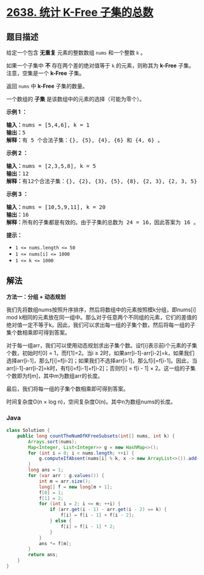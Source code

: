 # [2638. 统计 K-Free 子集的总数](https://leetcode.cn/problems/count-the-number-of-k-free-subsets)

## 题目描述

<p>给定一个包含 <strong>无重复</strong> 元素的整数数组 <code>nums</code> 和一个整数 <code>k</code> 。</p>

<p>如果一个子集中 <strong>不</strong> 存在两个差的绝对值等于 <code>k</code> 的元素，则称其为 <strong>k-Free</strong> 子集。注意，空集是一个 <strong>k-Free</strong> 子集。</p>

<p>返回 <code>nums</code> 中 <strong>k-Free</strong> 子集的数量。</p>

<p>一个数组的 <strong>子集</strong> 是该数组中的元素的选择（可能为零个）。</p>

<p><strong class="example">示例 1 ：</strong></p>

<pre>
<b>输入：</b>nums = [5,4,6], k = 1
<b>输出：</b>5
<b>解释：</b>有 5 个合法子集：{}, {5}, {4}, {6} 和 {4, 6} 。
</pre>

<p><strong class="example">示例 2 ：</strong></p>

<pre>
<b>输入：</b>nums = [2,3,5,8], k = 5
<b>输出：</b>12
<b>解释：</b>有12个合法子集：{}, {2}, {3}, {5}, {8}, {2, 3}, {2, 3, 5}, {2, 5}, {2, 5, 8}, {2, 8}, {3, 5} 和 {5, 8} 。
</pre>

<p><strong class="example">示例 3 ：</strong></p>

<pre>
<b>输入：</b>nums = [10,5,9,11], k = 20
<b>输出：</b>16
<b>解释：</b>所有的子集都是有效的。由于子集的总数为 24 = 16，因此答案为 16 。
</pre>

<p><strong>提示：</strong></p>

<ul>
	<li><code>1 &lt;= nums.length &lt;= 50</code></li>
	<li><code>1 &lt;= nums[i] &lt;= 1000</code></li>
	<li><code>1 &lt;= k &lt;= 1000</code></li>
</ul>

## 解法

**方法一：分组 + 动态规划**

我们先将数组nums按照升序排序，然后将数组中的元素按照模k分组，即nums[i] mod k相同的元素放在同一组中。那么对于任意两个不同组的元素，它们的差值的绝对值一定不等于k。因此，我们可以求出每一组的子集个数，然后将每一组的子集个数相乘即可得到答案。

对于每一组arr，我们可以使用动态规划求出子集个数。设f[i]表示前i个元素的子集个数，初始时f[0] = 1，而f[1]=2。当i ≥ 2时，如果arr[i-1]-arr[i-2]=k，如果我们选择arr[i-1]，那么f[i]=f[i-2]；如果我们不选择arr[i-1]，那么f[i]=f[i-1]。因此，当arr[i-1]-arr[i-2]=k时，有f[i]=f[i-1]+f[i-2]；否则f[i] = f[i - 1] × 2。这一组的子集个数即为f[m]，其中m为数组arr的长度。

最后，我们将每一组的子集个数相乘即可得到答案。

时间复杂度O(n × log n)，空间复杂度O(n)。其中n为数组nums的长度。

### **Java**

```java
class Solution {
    public long countTheNumOfKFreeSubsets(int[] nums, int k) {
        Arrays.sort(nums);
        Map<Integer, List<Integer>> g = new HashMap<>();
        for (int i = 0; i < nums.length; ++i) {
            g.computeIfAbsent(nums[i] % k, x -> new ArrayList<>()).add(nums[i]);
        }
        long ans = 1;
        for (var arr : g.values()) {
            int m = arr.size();
            long[] f = new long[m + 1];
            f[0] = 1;
            f[1] = 2;
            for (int i = 2; i <= m; ++i) {
                if (arr.get(i - 1) - arr.get(i - 2) == k) {
                    f[i] = f[i - 1] + f[i - 2];
                } else {
                    f[i] = f[i - 1] * 2;
                }
            }
            ans *= f[m];
        }
        return ans;
    }
}
```
